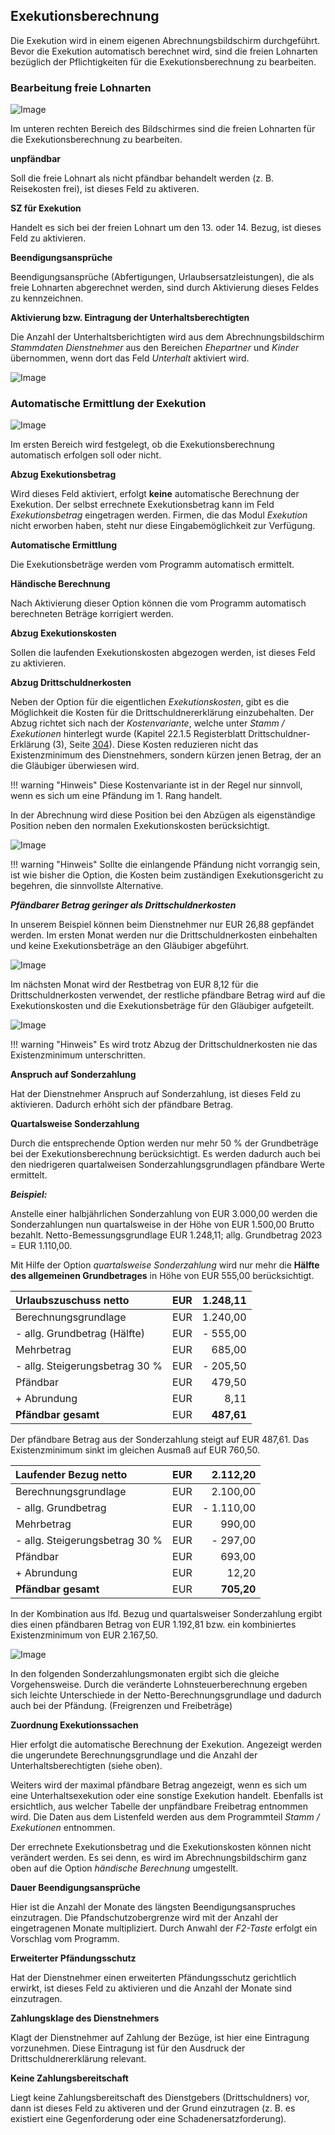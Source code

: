 ## Exekutionsberechnung

Die Exekution wird in einem eigenen Abrechnungsbildschirm durchgeführt. Bevor die Exekution automatisch berechnet wird, sind die freien Lohnarten bezüglich der Pflichtigkeiten für die Exekutionsberechnung zu bearbeiten.

### Bearbeitung freie Lohnarten

![Image](<img/image314.png>)

Im unteren rechten Bereich des Bildschirmes sind die freien Lohnarten für die Exekutionsberechnung zu bearbeiten.

**unpfändbar**

Soll die freie Lohnart als nicht pfändbar behandelt werden (z. B. Reisekosten frei), ist dieses Feld zu aktiveren.

**SZ für Exekution**

Handelt es sich bei der freien Lohnart um den 13. oder 14. Bezug, ist dieses Feld zu aktivieren.

**Beendigungsansprüche**

Beendigungsansprüche (Abfertigungen, Urlaubsersatzleistungen), die als freie Lohnarten abgerechnet werden, sind durch Aktivierung dieses Feldes zu kennzeichnen.

**Aktivierung bzw. Eintragung der Unterhaltsberechtigten**

Die Anzahl der Unterhaltsberichtigten wird aus dem Abrechnungsbildschirm *Stammdaten* *Dienstnehmer* aus den Bereichen *Ehepartner* und *Kinder* übernommen, wenn dort das Feld *Unterhalt* aktiviert wird.

![Image](<img/image315.png>)

### Automatische Ermittlung der Exekution

![Image](<img/image316.png>)

Im ersten Bereich wird festgelegt, ob die Exekutionsberechnung automatisch erfolgen soll oder nicht.

**Abzug Exekutionsbetrag**

Wird dieses Feld aktiviert, erfolgt **keine** automatische Berechnung der Exekution. Der selbst errechnete Exekutionsbetrag kann im Feld *Exekutionsbetrag* eingetragen werden. Firmen, die das Modul *Exekution* nicht erworben haben, steht nur diese Eingabemöglichkeit zur Verfügung.

**Automatische Ermittlung**

Die Exekutionsbeträge werden vom Programm automatisch ermittelt.

**Händische Berechnung**

Nach Aktivierung dieser Option können die vom Programm automatisch berechneten Beträge korrigiert werden.

**Abzug Exekutionskosten**

Sollen die laufenden Exekutionskosten abgezogen werden, ist dieses Feld zu aktivieren.

**Abzug Drittschuldnerkosten**

Neben der Option für die eigentlichen *Exekutionskosten*, gibt es die Möglichkeit die Kosten für die Drittschuldnererklärung einzubehalten. Der Abzug richtet sich nach der *Kostenvariante*, welche unter *Stamm / Exekutionen* hinterlegt wurde (Kapitel 22.1.5 Registerblatt Drittschuldner-Erklärung (3), Seite [304](#registerblatt-drittschuldner-erklärung-3)). Diese Kosten reduzieren nicht das Existenzminimum des Dienstnehmers, sondern kürzen jenen Betrag, der an die Gläubiger überwiesen wird.

!!! warning "Hinweis"
    Diese Kostenvariante ist in der Regel nur sinnvoll, wenn es sich um eine Pfändung im 1. Rang handelt.

In der Abrechnung wird diese Position bei den Abzügen als eigenständige Position neben den normalen Exekutionskosten berücksichtigt.

![Image](<img/image317.png>)

!!! warning "Hinweis"
    Sollte die einlangende Pfändung nicht vorrangig sein, ist wie bisher die Option, die Kosten beim zuständigen Exekutionsgericht zu begehren, die sinnvollste Alternative.

***Pfändbarer Betrag geringer als Drittschuldnerkosten***

In unserem Beispiel können beim Dienstnehmer nur EUR 26,88 gepfändet werden. Im ersten Monat werden nur die Drittschuldnerkosten einbehalten und keine Exekutionsbeträge an den Gläubiger abgeführt.

![Image](<img/image318.png>)

Im nächsten Monat wird der Restbetrag von EUR 8,12 für die Drittschuldnerkosten verwendet, der restliche pfändbare Betrag wird auf die Exekutionskosten und die Exekutionsbeträge für den Gläubiger aufgeteilt.

![Image](<img/image319.png>)

!!! warning "Hinweis"
    Es wird trotz Abzug der Drittschuldnerkosten nie das Existenzminimum unterschritten.

**Anspruch auf Sonderzahlung**

Hat der Dienstnehmer Anspruch auf Sonderzahlung, ist dieses Feld zu aktivieren. Dadurch erhöht sich der pfändbare Betrag.

**Quartalsweise Sonderzahlung**

Durch die entsprechende Option werden nur mehr 50 % der Grundbeträge bei der Exekutionsberechnung berücksichtigt. Es werden dadurch auch bei den niedrigeren quartalweisen Sonderzahlungsgrundlagen pfändbare Werte ermittelt.

***Beispiel:***

Anstelle einer halbjährlichen Sonderzahlung von EUR 3.000,00 werden die Sonderzahlungen nun quartalsweise in der Höhe von EUR 1.500,00 Brutto bezahlt. Netto-Bemessungsgrundlage EUR 1.248,11; allg. Grundbetrag 2023 = EUR 1.110,00.

Mit Hilfe der Option *quartalsweise Sonderzahlung* wird nur mehr die **Hälfte des allgemeinen Grundbetrages** in Höhe von EUR 555,00 berücksichtigt.

| **Urlaubszuschuss netto**      | **EUR** | **1.248,11** |
| :----------------------------- | ------: | -----------: |
| Berechnungsgrundlage           |     EUR |     1.240,00 |
| - allg. Grundbetrag (Hälfte)   |     EUR |     - 555,00 |
| Mehrbetrag                     |     EUR |       685,00 |
| - allg. Steigerungsbetrag 30 % |     EUR |     - 205,50 |
| Pfändbar                       |     EUR |       479,50 |
| + Abrundung                    |     EUR |         8,11 |
| **Pfändbar gesamt**            |     EUR |   **487,61** |

Der pfändbare Betrag aus der Sonderzahlung steigt auf EUR 487,61. Das Existenzminimum sinkt im gleichen Ausmaß auf EUR 760,50.

| **Laufender Bezug netto**      | **EUR** | **2.112,20** |
| :----------------------------- | ------: | -----------: |
| Berechnungsgrundlage           |     EUR |     2.100,00 |
| - allg. Grundbetrag            |     EUR |   - 1.110,00 |
| Mehrbetrag                     |     EUR |       990,00 |
| - allg. Steigerungsbetrag 30 % |     EUR |     - 297,00 |
| Pfändbar                       |     EUR |       693,00 |
| + Abrundung                    |     EUR |        12,20 |
| **Pfändbar gesamt**            |     EUR |   **705,20** |

In der Kombination aus lfd. Bezug und quartalsweiser Sonderzahlung ergibt dies einen pfändbaren Betrag von EUR 1.192,81 bzw. ein kombiniertes Existenzminimum von EUR 2.167,50.

![Image](<img/image320.png>)

In den folgenden Sonderzahlungsmonaten ergibt sich die gleiche Vorgehensweise. Durch die veränderte Lohnsteuerberechnung ergeben sich leichte Unterschiede in der Netto-Berechnungsgrundlage und dadurch auch bei der Pfändung. (Freigrenzen und Freibeträge)

**Zuordnung Exekutionssachen**

Hier erfolgt die automatische Berechnung der Exekution. Angezeigt werden die ungerundete Berechnungsgrundlage und die Anzahl der Unterhaltsberechtigten (siehe oben).

Weiters wird der maximal pfändbare Betrag angezeigt, wenn es sich um eine Unterhaltsexekution oder eine sonstige Exekution handelt. Ebenfalls ist ersichtlich, aus welcher Tabelle der unpfändbare Freibetrag entnommen wird. Die Daten aus dem Listenfeld werden aus dem Programmteil *Stamm / Exekutionen* entnommen.

Der errechnete Exekutionsbetrag und die Exekutionskosten können nicht verändert werden. Es sei denn, es wird im Abrechnungsbildschirm ganz oben auf die Option *händische Berechnung* umgestellt.

**Dauer Beendigungsansprüche**

Hier ist die Anzahl der Monate des längsten Beendigungsanspruches einzutragen. Die Pfandschutzobergrenze wird mit der Anzahl der eingetragenen Monate multipliziert. Durch Anwahl der *F2-Taste* erfolgt ein Vorschlag vom Programm.

**Erweiterter Pfändungsschutz**

Hat der Dienstnehmer einen erweiterten Pfändungsschutz gerichtlich erwirkt, ist dieses Feld zu aktivieren und die Anzahl der Monate sind einzutragen.

**Zahlungsklage des Dienstnehmers**

Klagt der Dienstnehmer auf Zahlung der Bezüge, ist hier eine Eintragung vorzunehmen. Diese Eintragung ist für den Ausdruck der Drittschuldnererklärung relevant.

**Keine Zahlungsbereitschaft**

Liegt keine Zahlungsbereitschaft des Dienstgebers (Drittschuldners) vor, dann ist dieses Feld zu aktiveren und der Grund einzutragen (z. B. es existiert eine Gegenforderung oder eine Schadenersatzforderung).